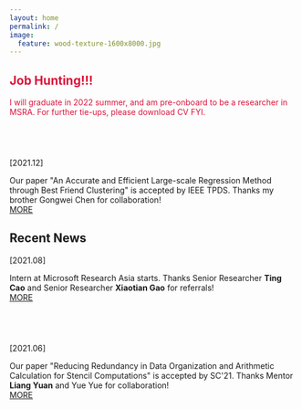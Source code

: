 ```yaml
---
layout: home
permalink: /
image:
  feature: wood-texture-1600x8000.jpg 
---
```


<div class="tiles">

<div class="tile">
  <h2 class="post-title"><font color="CRIMSON">Job Hunting!!!</font></h2>
  <p class="post-excerpt"><font color="CRIMSON">I will graduate in 2022 summer, and am pre-onboard to be a researcher in MSRA. For further tie-ups, please download CV FYI.</font></p>
</div><!-- /.tile -->

<div class="tile">
  <h2 class="post-title">&nbsp;</h2>
  <p class="post-excerpt">[2021.12]</p>
  <p class="post-excerpt">Our paper "An Accurate and Efficient Large-scale Regression Method through Best Friend Clustering" is accepted by IEEE TPDS. Thanks my brother Gongwei Chen for collaboration! <a href="https://www.likun.tech/news/tpds2021"><br>MORE</a></p>
</div><!-- /.tile -->


<div class="tile">
  <h2 class="post-title">Recent News</h2>
  <p class="post-excerpt">[2021.08]</p>
  <p class="post-excerpt">Intern at Microsoft Research Asia starts. Thanks Senior Researcher <b>Ting Cao</b> and Senior Researcher <b>Xiaotian Gao</b> for referrals! <a href="https://www.likun.tech/news/msra_intern"><br>MORE</a></p>
</div><!-- /.tile -->

<div class="tile">
  <h2 class="post-title"> &nbsp;</h2>
  <p class="post-excerpt">[2021.06]</p>
  <p class="post-excerpt">Our paper "Reducing Redundancy in Data Organization and Arithmetic Calculation for Stencil Computations" is accepted by SC'21. Thanks Mentor <b>Liang Yuan</b> and Yue Yue for collaboration!<a href="https://www.likun.tech/news/sc21folding"><br>MORE</a></p>
</div><!-- /.tile -->



</div><!-- /.tiles -->
